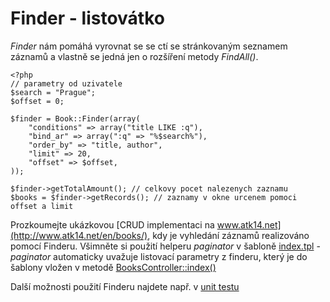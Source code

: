 Finder - listovátko
===================

_Finder_ nám pomáhá vyrovnat se se ctí se stránkovaným seznamem záznamů a vlastně se jedná jen o rozšíření metody _FindAll()_.

	<?php
	// parametry od uzivatele
	$search = "Prague";
	$offset = 0;

	$finder = Book::Finder(array(
		"conditions" => array("title LIKE :q"),
		"bind_ar" => array(":q" => "%$search%"),
		"order_by" => "title, author",
		"limit" => 20,
		"offset" => $offset,
	));

	$finder->getTotalAmount(); // celkovy pocet nalezenych zaznamu
	$books = $finder->getRecords(); // zaznamy v okne urcenem pomoci offset a limit

Prozkoumejte ukázkovou [CRUD implementaci na www.atk14.net](http://www.atk14.net/en/books/), kdy je vyhledání záznamů realizováno pomocí Finderu. Všimněte si použití helperu _paginator_ v šabloně [index.tpl](http://www.atk14.net/en/sources/detail/?file=app%2Fviews%2Fbooks%2Findex.tpl) - _paginator_ automaticky uvažuje listovací parametry z finderu, který je do šablony vložen v metodě [BooksController::index()](http://www.atk14.net/en/sources/detail/?file=app%2Fcontrollers%2Fbooks_controller.php)

Další možnosti použití Finderu najdete např. v [unit testu](https://github.com/yarri/Atk14/blob/master/src/tablerecord/test/tc_finder.php)
